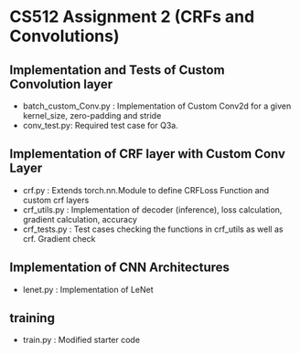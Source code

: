 # CS512 Assignment 2 (CRFs and Convolutions)

## Implementation and Tests of Custom Convolution layer
- batch_custom_Conv.py : Implementation of Custom Conv2d for a given kernel_size,  zero-padding and stride
- conv_test.py: Required test case for Q3a.

## Implementation of CRF layer with Custom Conv Layer
- crf.py : Extends torch.nn.Module to define CRFLoss Function and custom crf layers
- crf_utils.py : Implementation of decoder (inference), loss calculation, gradient calculation, accuracy
- crf_tests.py : Test cases checking the functions in crf_utils as well as crf. Gradient check

## Implementation of CNN Architectures
- lenet.py : Implementation of LeNet

## training
- train.py : Modified starter code